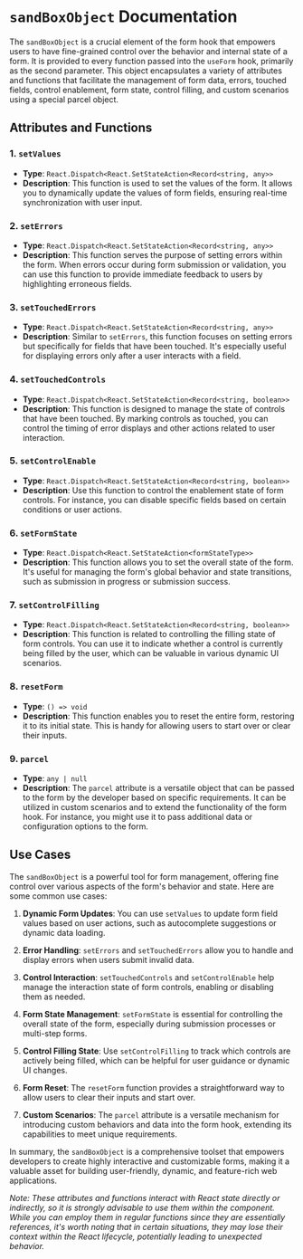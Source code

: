 # `sandBoxObject` Documentation

The `sandBoxObject` is a crucial element of the form hook that empowers users to have fine-grained control over the behavior and internal state of a form. It is provided to every function passed into the `useForm` hook, primarily as the second parameter. This object encapsulates a variety of attributes and functions that facilitate the management of form data, errors, touched fields, control enablement, form state, control filling, and custom scenarios using a special parcel object.

## Attributes and Functions

### 1. `setValues`

- **Type**: `React.Dispatch<React.SetStateAction<Record<string, any>>`
- **Description**: This function is used to set the values of the form. It allows you to dynamically update the values of form fields, ensuring real-time synchronization with user input.

### 2. `setErrors`

- **Type**: `React.Dispatch<React.SetStateAction<Record<string, any>>`
- **Description**: This function serves the purpose of setting errors within the form. When errors occur during form submission or validation, you can use this function to provide immediate feedback to users by highlighting erroneous fields.

### 3. `setTouchedErrors`

- **Type**: `React.Dispatch<React.SetStateAction<Record<string, any>>`
- **Description**: Similar to `setErrors`, this function focuses on setting errors but specifically for fields that have been touched. It's especially useful for displaying errors only after a user interacts with a field.

### 4. `setTouchedControls`

- **Type**: `React.Dispatch<React.SetStateAction<Record<string, boolean>>`
- **Description**: This function is designed to manage the state of controls that have been touched. By marking controls as touched, you can control the timing of error displays and other actions related to user interaction.

### 5. `setControlEnable`

- **Type**: `React.Dispatch<React.SetStateAction<Record<string, boolean>>`
- **Description**: Use this function to control the enablement state of form controls. For instance, you can disable specific fields based on certain conditions or user actions.

### 6. `setFormState`

- **Type**: `React.Dispatch<React.SetStateAction<formStateType>>`
- **Description**: This function allows you to set the overall state of the form. It's useful for managing the form's global behavior and state transitions, such as submission in progress or submission success.

### 7. `setControlFilling`

- **Type**: `React.Dispatch<React.SetStateAction<Record<string, boolean>>`
- **Description**: This function is related to controlling the filling state of form controls. You can use it to indicate whether a control is currently being filled by the user, which can be valuable in various dynamic UI scenarios.

### 8. `resetForm`

- **Type**: `() => void`
- **Description**: This function enables you to reset the entire form, restoring it to its initial state. This is handy for allowing users to start over or clear their inputs.

### 9. `parcel`

- **Type**: `any | null`
- **Description**: The `parcel` attribute is a versatile object that can be passed to the form by the developer based on specific requirements. It can be utilized in custom scenarios and to extend the functionality of the form hook. For instance, you might use it to pass additional data or configuration options to the form.

## Use Cases

The `sandBoxObject` is a powerful tool for form management, offering fine control over various aspects of the form's behavior and state. Here are some common use cases:

1. **Dynamic Form Updates**: You can use `setValues` to update form field values based on user actions, such as autocomplete suggestions or dynamic data loading.

2. **Error Handling**: `setErrors` and `setTouchedErrors` allow you to handle and display errors when users submit invalid data.

3. **Control Interaction**: `setTouchedControls` and `setControlEnable` help manage the interaction state of form controls, enabling or disabling them as needed.

4. **Form State Management**: `setFormState` is essential for controlling the overall state of the form, especially during submission processes or multi-step forms.

5. **Control Filling State**: Use `setControlFilling` to track which controls are actively being filled, which can be helpful for user guidance or dynamic UI changes.

6. **Form Reset**: The `resetForm` function provides a straightforward way to allow users to clear their inputs and start over.

7. **Custom Scenarios**: The `parcel` attribute is a versatile mechanism for introducing custom behaviors and data into the form hook, extending its capabilities to meet unique requirements.

In summary, the `sandBoxObject` is a comprehensive toolset that empowers developers to create highly interactive and customizable forms, making it a valuable asset for building user-friendly, dynamic, and feature-rich web applications.

_Note: These attributes and functions interact with React state directly or indirectly, so it is strongly advisable to use them within the component. While you can employ them in regular functions since they are essentially references, it's worth noting that in certain situations, they may lose their context within the React lifecycle, potentially leading to unexpected behavior._
